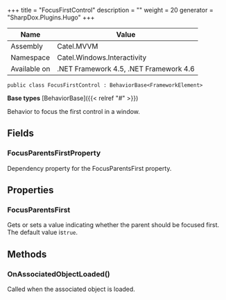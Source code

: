 

+++
title = "FocusFirstControl" 
description = ""
weight = 20
generator = "SharpDox.Plugins.Hugo"
+++

Name|Value
---|---
Assembly|Catel.MVVM
Namespace|Catel.Windows.Interactivity
Available on|.NET Framework 4.5, .NET Framework 4.6

```
public class FocusFirstControl : BehaviorBase<FrameworkElement>
```

**Base types**
[BehaviorBase]({{< relref "#" >}})

Behavior to focus the first control in a window.

## Fields

### FocusParentsFirstProperty

Dependency property for the FocusParentsFirst property.

## Properties

### FocusParentsFirst

Gets or sets a value indicating whether the parent should be focused first. The default value is`true`.

## Methods

### OnAssociatedObjectLoaded()

Called when the associated object is loaded.

